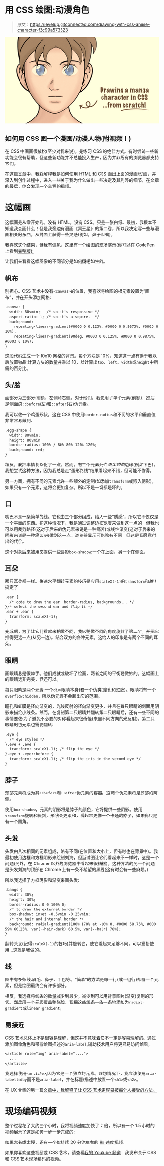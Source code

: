 # 用 CSS 绘图:动漫角色

> 原文：<https://levelup.gitconnected.com/drawing-with-css-anime-character-f2c99a573323>

![](img/e7f53472a99e431199048d6535d5ae69.png)

## 如何用 CSS 画一个漫画/动漫人物(附视频！)

在 CSS 中画画很放松(至少对我来说)，是练习 CSS 的绝佳方式。有时尝试一些新功能会很有帮助，但这些新功能并不总能投入生产，因为并非所有的浏览器都支持它们。

在这篇文章中，我将解释我是如何使用 HTML 和 CSS 画出上面的漫画/动画，并深入到创作过程中，进入一些关于我为什么做出一些决定及其利弊的细节。在文章的最后，你会发现一个全程的视频。

# 这幅画

这幅画是从零开始的。没有 HTML，没有 CSS。只是一张白纸。最初，我根本不知道我会画什么！但是我旁边有漫画《冥王星》的第二卷，所以我决定写一些与漫画相关的东西，从封面上获得一些灵感(例如，鼻子和嘴)。

我喜欢这个结果，但我有偏见。这里有一个绘图的现场演示(你可以在 CodePen 上看到[完整版):](https://codepen.io/alvaromontoro/full/ExQbYbw)

让我们来看看这幅图像的不同部分是如何栩栩如生的。

## 帆布

别担心。CSS 艺术中没有`<canvas>`的位置，我喜欢将绘图的根元素设置为“画布”，并在开头添加网格:

```
.canvas {
  width: 80vmin;   /* so it's responsive */
  aspect-ratio: 1; /* so it's a square.  */
  background:
    repeating-linear-gradient(#0003 0 0.125%, #0000 0 0.9875%, #0003 0 10%),
    repeating-linear-gradient(90deg, #0003 0 0.125%, #0000 0 0.9875%, #0003 0 10%);
}
```

这段代码生成一个 10x10 网格的背景。每个方块是 10%，知道这一点有助于我以后放置物品:计算方块的数量并乘以 10，以计算出`top`、`left`、`width`或`height`中所需的百分比。

## 头/脸

面部分为三部分:前额、左侧和右侧。对于他们，我使用了单个元素(前额)，然后是侧面的`::before`(左)和`::after`(右)伪元素。

我可以做一个鸡蛋形状，这在 CSS 中使用`border-radius`和不同的水平和垂直值非常容易做到:

```
.egg-shape {
  width: 80vmin;
  height: 80vmin;
  border-radius: 100% / 80% 80% 120% 120%;
  background: red;
}
```

相反，我把事情复杂化了一点。然而，有三个元素允许*更尖锐的*边缘(例如下巴)，我想尝试这种方法，因为我总是走“蛋形路线”结果看起来不错，但可能不值得。

另一方面，拥有不同的元素允许一些额外的定制(如添加`transform`或嵌入阴影)，如果只有一个元素，这将会更加复杂。所以不是一切都是坏的。

## 口

嘴巴不是一条简单的线。它也由三个部分组成，给人一些“质感”，所以它不仅仅是一个平面的东西。在这种情况下，我是通过调整边框宽度来做到这一点的，但我也可以用裁剪路径(这对于后来的伪元素来说是一种痛苦)或线性渐变(这对于后来的阴影来说是一种痛苦)来做到这一点。浏览器显示可能略有不同，但这是我愿意付出的代价。

这个对象后来被用来提供一些唇影`box-shadow`:一个在上面，另一个在侧面。

## 耳朵

两只耳朵都一样。快速水平翻转元素的技巧是应用`scaleX(-1)`的`transform`和*瞧*！搞定了！

```
.ear {
  /* code to draw the ear: border-radius, backgrounds... */
}/* select the second ear and flip it */
.ear + .ear {
  transform: scaleX(-1);
}
```

完成后，为了让它们看起来稍微不同，我以稍微不同的角度旋转了第二个，并把它推得更远一点(从另一边)。结合双方的各种元素，这给人的印象是有两个不同的耳朵。

## 眼睛

画眼睛总是很棘手。他们成就或破坏了绘画，两者之间的平衡是微妙的。这幅画上的眼睛远非完美，但还可以。

每只眼睛是两个元素:一个`div`(眼睛本身)和一个伪类(瞳孔和虹膜)。眼睛将有一个`overflow:hidden`，所以伪元素不会超出它的范围。

瞳孔和虹膜是径向渐变的，光线反射的径向渐变更多，并且在每只眼睛的侧面用阴影来描绘小线条。然而，在复制第二只眼睛并翻转第二只眼睛后，还有一些不同的事情要做:为了避免不必要的对称看起来很奇怪(来自不同方向的光反射)，第二只眼睛的伪元素也需要翻转:

```
.eye {
  /* eye styles */
}.eye + .eye {
  transform: scaleX(-1); /* flip the eye */
}.eye + .eye::before {
  transform: scaleX(-1); /* flip the iris in the second eye */
}
```

## 脖子

颈部元素将成为其`::before`和`::after`伪元素的容器，这两个伪元素将是颈部的两侧。

使用`box-shadow`，元素的阴影将是脖子的颜色，它将提供一些阴影。使用`transform`旋转和倾斜，形状会更柔和，看起来更像一个卡通的脖子，如果我只是有一个圆角。

## 头发

头发由八次相同的元素组成，略有不同(在位置和大小上，但有时也在背景中)。我最初使用边框和方框阴影来绘制刘海，但当试图让它们看起来不一样时，这是一个问题(另外，在 Chrome 以外的浏览器中看起来很糟糕)。这种方法的另一个问题是头发刘海的顶部在 Chrome 上有一条不希望的黑线(这有时会有一些麻烦。)

所以我选择了方框阴影和渐变来画头发:

```
.bangs {
  width: 30%;
  height: 30%;
  border-radius: 0 0 100% 0;
  /* to draw the external border */
  box-shadow: inset -0.5vmin -0.25vmin; 
  /* the hair and internal border */
  background: radial-gradient(100% 170% at -10% 0, #0000 58.75%, #000 59% 60.25%, var(--hair-dark) 60.5%, var(--hair) 78%); 
}
```

翻转头发(记得`scaleX(-1)`的技巧)并旋转它，使它看起来足够不同，可以重复使用…这就是我做的。

## 线

图中有多条线:眉毛、鼻子、下巴等。“简单”的方法是每一行(或一组行)都有一个元素，但是绘图最终会有许多部分。

相反，我选择将线条的数量减少到最少，减少到可以用背景图片(渐变)复制的形状。然后用一个元素覆盖整张脸，我把这些线条一条一条地添加为`radial-gradient`或`linear-gradient`。

## 易接近

CSS 艺术总体上不是很容易理解，但这并不意味着它不一定是容易理解的。通过添加图像角色和带有绘图描述的`aria-label`,辅助技术用户将更容易访问绘图。

```
<article role="img" aria-label="....">
  ...
</article>
```

我选择使用`<article>`,因为它是一个独立的元素。理想情况下，我应该使用`aria-labelledby`而不是`aria-label`，并在标题/描述中放置一个`<h1>`或`<h2>`。

在 UX 合集的另一篇[文章中，我解释了让 CSS 艺术更容易被每个人接受的方法。](https://uxdesign.cc/creating-accessible-css-art-5366302590a9)

# 现场编码视频

整个过程花了大约三个小时，我将视频速度加快了 2 倍，所以有一个 1.5 小时的视频展示了这是如何一步一步完成的:

如果太长或太慢，还有一个仅持续 20 分钟左右的 [8x 速度视频](https://www.youtube.com/watch?v=kMN-Xd_dcR4)。

如果你喜欢这些视频或 CSS 艺术，请查看[我的 Youtube 频道](https://www.youtube.com/c/AlvaroMontoroCSS)！我发布关于 CSS 和 CSS 艺术现场编码的视频。